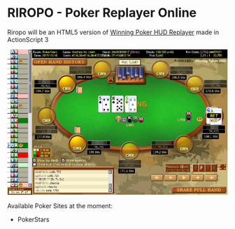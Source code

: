 # RIROPO - Poker Replayer Online

Riropo will be an HTML5 version of [Winning Poker HUD Replayer](http://replayer.winningpokerhud.com/) made in ActionScript 3

![PLAYERS-INFO](./docs/replayer-online.jpeg)

Available Poker Sites at the moment:

* PokerStars
